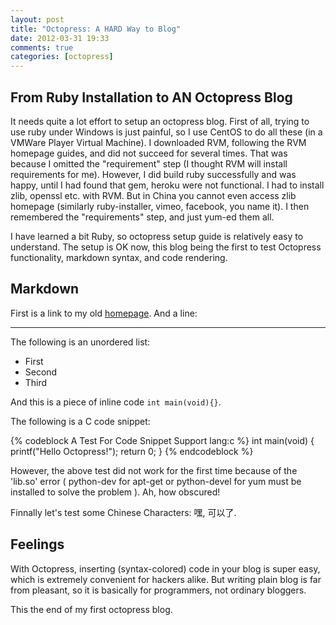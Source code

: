 ```yaml
---
layout: post
title: "Octopress: A HARD Way to Blog"
date: 2012-03-31 19:33
comments: true
categories: [octopress]
---
```


## From Ruby Installation to AN Octopress Blog

It needs quite a lot effort to setup an octopress blog. First of all, trying to use ruby under Windows is just painful, so I use CentOS to do all these (in a VMWare Player Virtual Machine). I downloaded RVM, following the RVM homepage guides, and did not succeed for several times. That was because I omitted the "requirement" step (I thought RVM will install requirements for me). However, I did build ruby successfully and was happy, until I had found that gem, heroku were not functional. I had to install zlib, openssl etc. with RVM. But in China you cannot even access zlib homepage (similarly ruby-installer, vimeo, facebook, you name it). I then remembered the "requirements" step, and just yum-ed them all.

I have learned a bit Ruby, so octopress setup guide is relatively easy to understand. The setup is OK now, this blog being the first to test Octopress functionality, markdown syntax, and code rendering.

<!-- more -->

## Markdown

First is a link to my old [homepage](dingmaotu.com). And a line:

***

The following is an unordered list:

* First
* Second
* Third

And this is a piece of inline code `int main(void){}`.

The following is a C code snippet:

{% codeblock A Test For Code Snippet Support lang:c %}
int main(void)
{
    printf("Hello Octopress!");
    return 0;
}
{% endcodeblock %}

However, the above test did not work for the first time because of the 'lib.so' error ( python-dev for apt-get or python-devel for yum must be installed to solve the problem ). Ah, how obscured!

Finnally let's test some Chinese Characters: 嘿, 可以了.

## Feelings

With Octopress, inserting (syntax-colored) code in your blog is super easy, which is extremely convenient for hackers alike. But writing plain blog is far from pleasant, so it is basically for programmers, not ordinary bloggers.

This the end of my first octopress blog.
